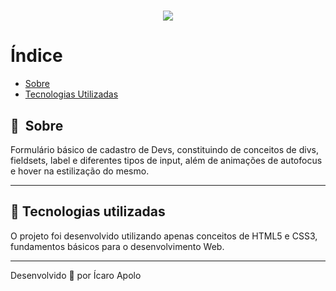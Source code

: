 <h1 align="center">
    <img src="https://github.com/IcaroApoloBR/formularioIniciante/blob/main/.github/form.PNG">
</h1>

# Índice

- [Sobre](#-sobre)
- [Tecnologias Utilizadas](#-tecnologias-utilizadas)

## 🔖&nbsp; Sobre

Formulário básico de cadastro de Devs, constituindo de conceitos de divs, fieldsets, label e diferentes tipos de input, além de animações de autofocus e hover na estilização do mesmo.

---

## 🚀 Tecnologias utilizadas

O projeto foi desenvolvido utilizando apenas conceitos de HTML5 e CSS3, fundamentos básicos para o desenvolvimento Web.

---

Desenvolvido 💜 por Ícaro Apolo
